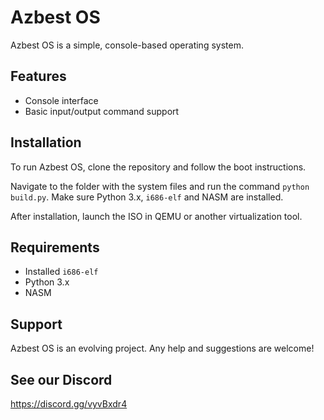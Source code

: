 # Azbest OS

Azbest OS is a simple, console-based operating system.

## Features

- Console interface
- Basic input/output command support

## Installation

To run Azbest OS, clone the repository and follow the boot instructions.

Navigate to the folder with the system files and run the command `python build.py`. 
Make sure Python 3.x, `i686-elf` and NASM are installed.

After installation, launch the ISO in QEMU or another virtualization tool.

## Requirements

- Installed `i686-elf`
- Python 3.x
- NASM

## Support

Azbest OS is an evolving project. Any help and suggestions are welcome!
## See our Discord
https://discord.gg/vyvBxdr4
